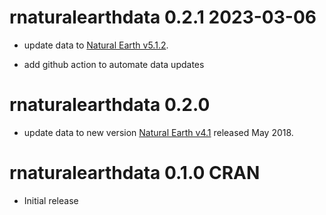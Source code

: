 rnaturalearthdata 0.2.1 2023-03-06
===================

* update data to [Natural Earth v5.1.2](https://github.com/nvkelso/natural-earth-vector/blob/master/CHANGELOG).

* add github action to automate data updates


rnaturalearthdata 0.2.0
===================

* update data to new version [Natural Earth v4.1](https://www.naturalearthdata.com/blog/miscellaneous/natural-earth-v4-1-0-release-notes/) released May 2018.


rnaturalearthdata 0.1.0  CRAN
=========================

* Initial release
